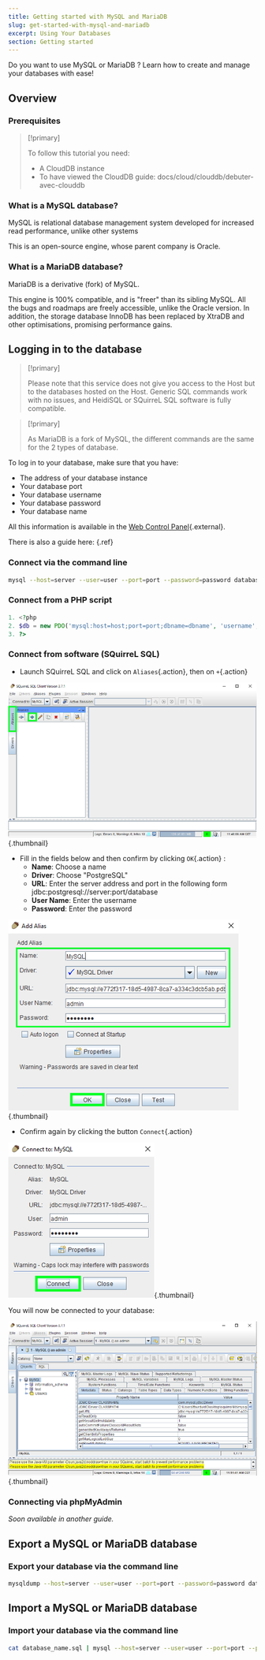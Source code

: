 ```yaml
---
title: Getting started with MySQL and MariaDB
slug: get-started-with-mysql-and-mariadb
excerpt: Using Your Databases
section: Getting started
---
```


Do you want to use MySQL or MariaDB ? Learn how to create and manage your databases with ease!


## Overview

### Prerequisites


> [!primary]
>
> To follow this tutorial you need:
> - A CloudDB instance
> - To have viewed the CloudDB guide: docs/cloud/clouddb/debuter-avec-clouddb
>

### What is a MySQL database?
MySQL is relational database management system developed for increased read performance, unlike other systems

This is an open-source engine, whose parent company is Oracle.


### What is a MariaDB database?
MariaDB is a derivative (fork) of MySQL.

This engine is 100% compatible, and is "freer" than its sibling MySQL. All the bugs and roadmaps are freely accessible, unlike the Oracle version. In addition, the storage database InnoDB has been replaced by XtraDB and other optimisations, promising performance gains.


## Logging in to the database


> [!primary]
>
> Please note that this service does not give you access to the Host but to the databases hosted on the Host. Generic SQL commands work with no issues, and HeidiSQL or SQuirreL SQL software is fully compatible.
> 



> [!primary]
>
> As MariaDB is a fork of MySQL, the different commands are the same for the 2 types of database.
> 

To log in to your database, make sure that you have:

- The address of your database instance
- Your database port
- Your database username
- Your database password
- Your database name

All this information is available in the [Web Control Panel](https://www.ovh.com/manager/web/){.external}.

There is also a guide here: [](debuter-avec-clouddbguide.en-gb.md){.ref}


### Connect via the command line

```bash
mysql --host=server --user=user --port=port --password=password database_name
```


### Connect from a PHP script

```php
1. <?php
2. $db = new PDO('mysql:host=host;port=port;dbname=dbname', 'username', 'password');
3. ?>
```


### Connect from software (SQuirreL SQL)
- Launch SQuirreL SQL and click on `Aliases`{.action}, then on `+`{.action}


![launch SQuirreL SQL](images/1.PNG){.thumbnail}

- Fill in the fields below and then confirm by clicking `OK`{.action} :
    - **Name**: Choose a name
    - **Driver**: Choose "PostgreSQL"
    - **URL**: Enter the server address and port in the following form jdbc:postgresql://server:port/database
    - **User Name**: Enter the username
    - **Password**: Enter the password


![config connection](images/2.PNG){.thumbnail}

- Confirm again by clicking the button `Connect`{.action}


![valid connection](images/3.PNG){.thumbnail}

You will now be connected to your database:


![config connection](images/4.PNG){.thumbnail}


### Connecting via phpMyAdmin
*Soon available in another guide.*


## Export a MySQL or MariaDB database

### Export your database via the command line

```bash
mysqldump --host=server --user=user --port=port --password=password database_name > database_name.sql
```


## Import a MySQL or MariaDB database

### Import your database via the command line

```bash
cat database_name.sql | mysql --host=server --user=user --port=port --password=password database_name
```